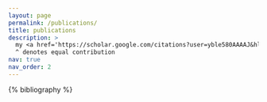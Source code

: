 ```yaml
---
layout: page
permalink: /publications/
title: publications
description: >
  my <a href='https://scholar.google.com/citations?user=yble580AAAAJ&hl=en' style='text-decoration: underline;'>google scholar</a> profile<br><br>
  ^ denotes equal contribution
nav: true
nav_order: 2
---
```


<!-- _pages/publications.md -->
<div class="publications">

{% bibliography %}

</div>
